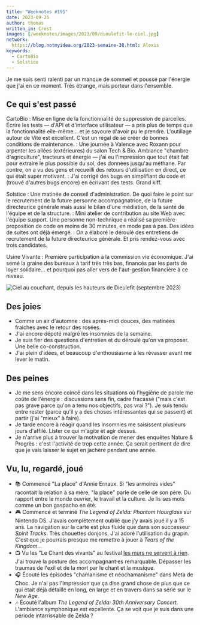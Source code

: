 ```yaml
---
title: "Weeknotes #195"
date: 2023-09-25
author: thomas
written_in: Crest
images: [/weeknotes/images/2023/09/dieulefit-le-ciel.jpg]
network:
  https://blog.notmyidea.org/2023-semaine-38.html: Alexis
keywords:
  - CartoBio
  - Solstice
---
```


Je me suis senti ralenti par un manque de sommeil et poussé par l'énergie que j'ai en ce moment. Très étrange, mais porteur dans l'ensemble.

<!--more-->

## Ce qui s'est passé

CartoBio
: Mise en ligne de la fonctionnalité de suppression de parcelles. Écrire les tests — d'API et d'interface utilisateur — a pris plus de temps que la fonctionnalité elle-même… et je savoure d'avoir pu le prendre. L'outillage autour de Vite est excellent. C'est un régal de se créer de bonnes conditions de maintenance.
: Une journée à Valence avec Roxann pour arpenter les allées (extérieures) du salon Tech & Bio. Ambiance "chambre d'agriculture", tracteurs et énergie — j'ai eu l'impression que tout était fait pour extraire le plus possible du sol, des données jusqu'au méthane. Par contre, on a vu des gens et recueilli des retours d'utilisation en direct, ce qui était super motivant.
: J'ai corrigé des bugs en simplifiant du code et (trouvé d'autres bugs encore) en écrivant des tests. Grand kiff.

Solstice
: Une matinée de conseil d'administration. De quoi faire le point sur le recrutement de la future personne accompagnatrice, de la future directeurice générale mais aussi le bilan d'une médiation, de la santé de l'équipe et de la structure.
: Mini atelier de contribution au site Web avec l'équipe support. Une personne non-technique a réalisé sa première proposition de code en moins de 30 minutes, en mode pas à pas. Des idées de suites ont déjà émergé.
: On a élaboré le déroulé des entretiens de recrutement de la future directeurice générale. Et pris rendez-vous avec trois candidates.

Usine Vivante
: Première participation à la commission vie économique. J'ai semé la graine des bureaux à tarif très très bas, financés par les parts de loyer solidaire… et pourquoi pas aller vers de l'aut-gestion financière à ce niveau.

![](/weeknotes/images/2023/09/dieulefit-le-ciel.jpg "Ciel au couchant, depuis les hauteurs de Dieulefit (septembre 2023)")

## Des joies

- Comme un air d'automne : des après-midi douces, des matinées fraiches avec le retour des rosées.
- J'ai encore dépoté malgré les insomnies de la semaine.
- Je suis fier des questions d'entretien et du déroulé qu'on va proposer. Une belle co-construction.
- J'ai plein d'idées, et beaucoup d'enthousiasme à les rêvasser avant me lever le matin.

## Des peines

- Je me sens encore coincé dans les situations où l'hygiène de parole me coûte de l'énergie : discussions sans fin, cadre fracassé ("mais c'est pas grave parce qu'on a tenu nos objectifs, pas vrai ?"). Je suis tendu entre rester (parce qu'il y a des choses intéressantes qui se passent) et partir (j'ai "mieux" à faire).
- Je tarde encore à réagir quand les insomnies me saisissent plusieurs jours d'affilé. Lister ce qui m'agite et agir dessus.
- Je n'arrive plus à trouver la motivation de mener des enquêtes Nature & Progrès : c'est l'activité de trop cette année. Ça serait pertinent de dire que je vais laisser le sujet en jachère pendant une année.


## Vu, lu, regardé, joué

- 📚 Commencé "La place" d'Annie Ernaux. Si "les armoires vides" racontait la relation à sa mère, "la place" parle de celle de son père. Du rapport entre le monde ouvrier, le travail et la culture. Je lis ses mots comme un bon gaspacho en été.
- 🎮 Commencé et terminé <i lang="en">The Legend of Zelda: Phantom Hourglass</i> sur Nintendo DS. J'avais complètement oublié que j'y avais joué il y a 15 ans. La navigation sur la carte est plus fluide que dans son successeur <i lang="en">Spirit Tracks</i>. Très chouettes donjons. J'ai adoré l'utilisation du grapin. C'est que je pourrais presque me remettre à jouer à <i lang="en">Tears of the Kingdom</i>…
- 📺 Vu les "Le Chant des vivants" au festival [les murs ne servent à rien](https://passerellesasso.fr/les-murs-ne-servent-a-rien/les-murs-ne-servent-a-rien-7-programme-2023/). J'ai trouvé la posture des accompagnant·es remarquable. Dépasser les traumas de l'exil et de la mort par le chant et la musique.
- 🎧 Écouté les épisodes "chamanisme et néochamanisme" dans Meta de Choc. Je n'ai pas l'impression que ça dise grand chose de plus que ce qui était déjà détaillé en long, en large et en travers dans sa série sur le <i lang="en">New Age</i>.
- 🎶 Écouté l'album <cite lang="en">The Legend of Zelda: 30th Anniversary Concert</cite>. L'ambiance symphonique est excellente. Ça se voit que je suis dans une période intarrissable de Zelda ?

